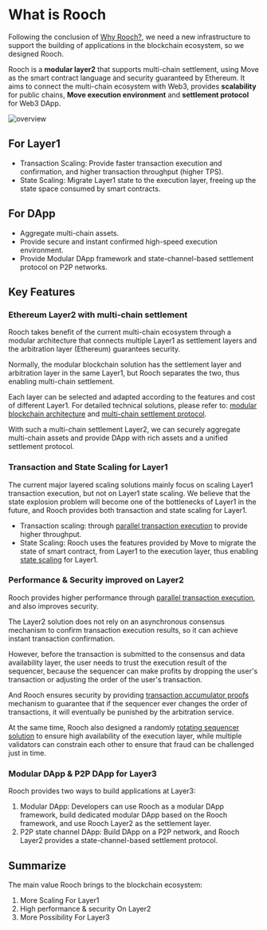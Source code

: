 # What is Rooch

Following the conclusion of [Why Rooch?](01-why-rooch.md), 
we need a new infrastructure to support the building of applications in the blockchain ecosystem, so we designed Rooch.

Rooch is a **modular layer2** that supports multi-chain settlement, using Move as the smart contract language and security guaranteed by Ethereum. It aims to connect the multi-chain ecosystem with Web3, provides **scalability** for public chains, **Move execution environment** and **settlement protocol** for Web3 DApp.

![overview](/diagram/rooch-overview.svg)

## For Layer1

* Transaction Scaling: Provide faster transaction execution and confirmation, and higher transaction throughput (higher TPS).
* State Scaling: Migrate Layer1 state to the execution layer, freeing up the state space consumed by smart contracts.

## For DApp

* Aggregate multi-chain assets.
* Provide secure and instant confirmed high-speed execution environment.
* Provide Modular DApp framework and state-channel-based settlement protocol on P2P networks.

## Key Features

### Ethereum Layer2 with multi-chain settlement

Rooch takes benefit of the current multi-chain ecosystem through a modular architecture that connects multiple Layer1 as settlement layers and the arbitration layer (Ethereum) guarantees security. 

Normally, the modular blockchain solution has the settlement layer and arbitration layer in the same Layer1, but Rooch separates the two, thus enabling multi-chain settlement.

Each layer can be selected and adapted according to the features and cost of different Layer1. For detailed technical solutions, please refer to: [modular blockchain architecture](04-technology/01-modular-blockchain-architecture/index.md) and [multi-chain settlement protocol](04-technology/01-modular-blockchain-architecture/01-multi-chain-settlement-protocol.md).

With such a multi-chain settlement Layer2, we can securely aggregate multi-chain assets and provide DApp with rich assets and a unified settlement protocol.

### Transaction and State Scaling for Layer1

The current major layered scaling solutions mainly focus on scaling Layer1 transaction execution, but not on Layer1 state scaling. We believe that the state explosion problem will become one of the bottlenecks of Layer1 in the future, and Rooch provides both transaction and state scaling for Layer1.

* Transaction scaling: through [parallel transaction execution](04-technology/05-parallel-transaction-execution.md) to provide higher throughput.
* State Scaling: Rooch uses the features provided by Move to migrate the state of smart contract, from Layer1 to the execution layer, thus enabling [state scaling](04-technology/06-state-scaling.md) for Layer1.

### Performance & Security improved on Layer2

Rooch provides higher performance through [parallel transaction execution](04-technology/05-parallel-transaction-execution.md), and also improves security.

The Layer2 solution does not rely on an asynchronous consensus mechanism to confirm transaction execution results, so it can achieve instant transaction confirmation. 

However, before the transaction is submitted to the consensus and data availability layer, the user needs to trust the execution result of the sequencer, because the sequencer can make profits by dropping the user's transaction or adjusting the order of the user's transaction.


And Rooch ensures security by providing [transaction accumulator proofs](04-technology/03-transaction-accumulator-proofs.md) mechanism to guarantee that if the sequencer ever changes the order of transactions, it will eventually be punished by the arbitration service.

At the same time, Rooch also designed a randomly [rotating sequencer solution](04-technology/04-decentralized-validator-network.md) to ensure high availability of the execution layer, while multiple validators can constrain each other to ensure that fraud can be challenged just in time.


### Modular DApp & P2P DApp for Layer3

Rooch provides two ways to build applications at Layer3:

1. Modular DApp: Developers can use Rooch as a modular DApp framework, build dedicated modular DApp based on the Rooch framework, and use Rooch Layer2 as the settlement layer.
2. P2P state channel DApp: Build DApp on a P2P network, and Rooch Layer2 provides a state-channel-based settlement protocol.

## Summarize

The main value Rooch brings to the blockchain ecosystem:

1. More Scaling For Layer1
2. High performance & security On Layer2
3. More Possibility For Layer3
